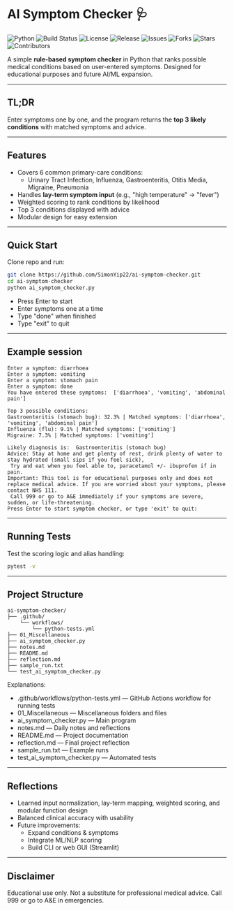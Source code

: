# AI Symptom Checker 🩺

![Python](https://img.shields.io/badge/python-3.13-blue)
![Build Status](https://img.shields.io/github/actions/workflow/status/SimonYip22/ai-symptom-checker/python-tests.yml?branch=main)
![License](https://img.shields.io/badge/license-MIT-green)
![Release](https://img.shields.io/github/v/release/SimonYip22/ai-symptom-checker)
![Issues](https://img.shields.io/github/issues/SimonYip22/ai-symptom-checker)
![Forks](https://img.shields.io/github/forks/SimonYip22/ai-symptom-checker)
![Stars](https://img.shields.io/github/stars/SimonYip22/ai-symptom-checker)
![Contributors](https://img.shields.io/github/contributors/SimonYip22/ai-symptom-checker)

A simple **rule-based symptom checker** in Python that ranks possible medical conditions based on user-entered symptoms. Designed for educational purposes and future AI/ML expansion.

---

## TL;DR

Enter symptoms one by one, and the program returns the **top 3 likely conditions** with matched symptoms and advice.

---

## Features

- Covers 6 common primary-care conditions:
  - Urinary Tract Infection, Influenza, Gastroenteritis, Otitis Media, Migraine, Pneumonia  
- Handles **lay-term symptom input** (e.g., "high temperature" → "fever")  
- Weighted scoring to rank conditions by likelihood  
- Top 3 conditions displayed with advice  
- Modular design for easy extension  

---


## Quick Start

Clone repo and run:

```bash
git clone https://github.com/SimonYip22/ai-symptom-checker.git
cd ai-symptom-checker
python ai_symptom_checker.py 
```

- Press Enter to start
- Enter symptoms one at a time
- Type "done" when finished
- Type "exit" to quit

---


## Example session

```text
Enter a symptom: diarrhoea
Enter a symptom: vomiting
Enter a symptom: stomach pain
Enter a symptom: done
You have entered these symptoms:  ['diarrhoea', 'vomiting', 'abdominal pain']

Top 3 possible conditions:
Gastroenteritis (stomach bug): 32.3% | Matched symptoms: ['diarrhoea', 'vomiting', 'abdominal pain']
Influenza (flu): 9.1% | Matched symptoms: ['vomiting']
Migraine: 7.3% | Matched symptoms: ['vomiting']

Likely diagnosis is:  Gastroenteritis (stomach bug)
Advice: Stay at home and get plenty of rest, drink plenty of water to stay hydrated (small sips if you feel sick),
 Try and eat when you feel able to, paracetamol +/- ibuprofen if in pain.
Important: This tool is for educational purposes only and does not replace medical advice. If you are worried about your symptoms, please contact NHS 111.
 Call 999 or go to A&E immediately if your symptoms are severe, sudden, or life-threatening.
Press Enter to start symptom checker, or type 'exit' to quit: 
```

---


## Running Tests

Test the scoring logic and alias handling:

```bash
pytest -v
```

---


## Project Structure

```text
ai-symptom-checker/
├── .github/
    └── workflows/
        └── python-tests.yml
├── 01_Miscellaneous
├── ai_symptom_checker.py
├── notes.md
├── README.md
├── reflection.md
├── sample_run.txt
└── test_ai_symptom_checker.py
```

Explanations:
- .github/workflows/python-tests.yml — GitHub Actions workflow for running tests
- 01_Miscellaneous — Miscellaneous folders and files
- ai_symptom_checker.py — Main program
- notes.md — Daily notes and reflections
- README.md — Project documentation
- reflection.md — Final project reflection
- sample_run.txt — Example runs
- test_ai_symptom_checker.py — Automated tests

---


## Reflections

- Learned input normalization, lay-term mapping, weighted scoring, and modular function design
- Balanced clinical accuracy with usability
- Future improvements:
    - Expand conditions & symptoms
    - Integrate ML/NLP scoring
    - Build CLI or web GUI (Streamlit)

---

## Disclaimer

Educational use only. Not a substitute for professional medical advice.
Call 999 or go to A&E in emergencies.
